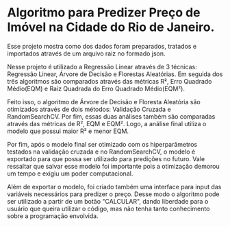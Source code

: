 # Algoritmo para Predizer Preço de Imóvel na Cidade do Rio de Janeiro.

Esse projeto mostra como dos dados foram preparados, tratados e importados através de um arquivo raiz no formado json. 

Nesse projeto é utilizado a Regressão Linear através de 3 técnicas: Regressão Linear, Árvore de Decisão e Florestas Aleatórias. Em seguida dos três algoritmos são comparados através das métricas R², Erro Quadrado Médio(EQM) e Raiz Quadrada do Erro Quadrado Médio(EQM²). 

Feito isso, o algoritmo de Árvore de Decisão e Floresta Aleatória são otimizados através de dois métodos: Validação Cruzada e RandomSearchCV. Por fim, essas duas análises também são comparadas através das métricas de R², EQM e EQM². Logo, a análise final utiliza o modelo que possui maior R² e menor EQM. 

Por fim, após o modelo final ser otimizado com os hiperparâmetros testados na validação cruzada e no RandomSearchCV, o modelo é exportado para que possa ser utilizado para predições no futuro. Vale ressaltar que salvar esse modelo foi importante pois a otimização demorou um tempo e exigiu um poder computacional. 

Além de exportar o modelo, foi criado também uma interface para input das variáveis necessários para predizer o preço. Desse modo o algoritmo pode ser utilizado a partir de um botão "CALCULAR", dando liberdade para o usuário que queira utilizar o código, mas não tenha tanto conhecimento sobre a programação envolvida.
